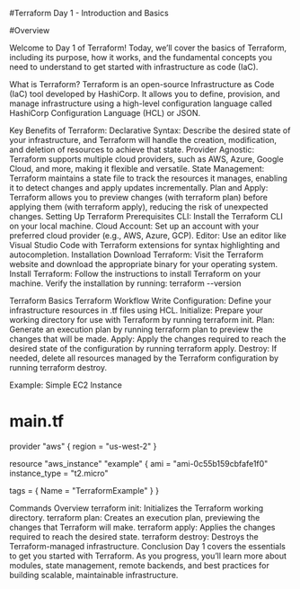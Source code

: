 #Terraform Day 1 - Introduction and Basics

#Overview

Welcome to Day 1 of Terraform! Today, we’ll cover the basics of Terraform, including its purpose, how it works, and the fundamental concepts you need to understand to get started with infrastructure as code (IaC).

What is Terraform?
Terraform is an open-source Infrastructure as Code (IaC) tool developed by HashiCorp. It allows you to define, provision, and manage infrastructure using a high-level configuration language called HashiCorp Configuration Language (HCL) or JSON.

Key Benefits of Terraform:
Declarative Syntax: Describe the desired state of your infrastructure, and Terraform will handle the creation, modification, and deletion of resources to achieve that state.
Provider Agnostic: Terraform supports multiple cloud providers, such as AWS, Azure, Google Cloud, and more, making it flexible and versatile.
State Management: Terraform maintains a state file to track the resources it manages, enabling it to detect changes and apply updates incrementally.
Plan and Apply: Terraform allows you to preview changes (with terraform plan) before applying them (with terraform apply), reducing the risk of unexpected changes.
Setting Up Terraform
Prerequisites
CLI: Install the Terraform CLI on your local machine.
Cloud Account: Set up an account with your preferred cloud provider (e.g., AWS, Azure, GCP).
Editor: Use an editor like Visual Studio Code with Terraform extensions for syntax highlighting and autocompletion.
Installation
Download Terraform: Visit the Terraform website and download the appropriate binary for your operating system.
Install Terraform: Follow the instructions to install Terraform on your machine. Verify the installation by running:
terraform --version

Terraform Basics
Terraform Workflow
Write Configuration: Define your infrastructure resources in .tf files using HCL.
Initialize: Prepare your working directory for use with Terraform by running terraform init.
Plan: Generate an execution plan by running terraform plan to preview the changes that will be made.
Apply: Apply the changes required to reach the desired state of the configuration by running terraform apply.
Destroy: If needed, delete all resources managed by the Terraform configuration by running terraform destroy.


Example: Simple EC2 Instance

# main.tf
provider "aws" {
  region = "us-west-2"
}

resource "aws_instance" "example" {
  ami           = "ami-0c55b159cbfafe1f0"
  instance_type = "t2.micro"

  tags = {
    Name = "TerraformExample"
  }
}

Commands Overview
terraform init: Initializes the Terraform working directory.
terraform plan: Creates an execution plan, previewing the changes that Terraform will make.
terraform apply: Applies the changes required to reach the desired state.
terraform destroy: Destroys the Terraform-managed infrastructure.
Conclusion
Day 1 covers the essentials to get you started with Terraform. As you progress, you’ll learn more about modules, state management, remote backends, and best practices for building scalable, maintainable infrastructure.
